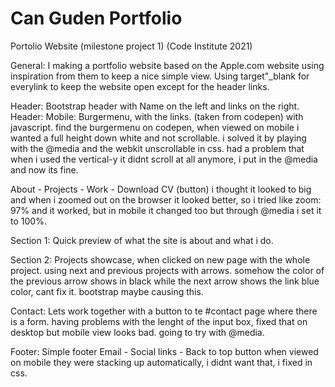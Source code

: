 # Can Guden Portfolio
Portolio Website (milestone project 1) (Code Institute 2021)

General:
I making a portfolio website based on the Apple.com website using inspiration from them to keep a nice simple view. Using target"_blank for everylink to keep the website open except for the header links.

Header:
Bootstrap header with Name on the left and links on the right.
Header: Mobile: Burgermenu, with the links. (taken from codepen) with javascript.
find the burgermenu on codepen, when viewed on mobile i wanted a full height down white and not scrollable. i solved it by playing with the @media and the webkit unscrollable in css. had a problem that when i used the vertical-y it didnt scroll at all anymore, i put in the @media and now its fine.


About - Projects - Work - Download CV (button)
i thought it looked to big and when i zoomed out on the browser it looked better, so i tried like zoom: 97% and it worked, but in mobile it changed too but through @media i set it to 100%.

Section 1:
Quick preview of what the site is about and what i do.

Section 2:
Projects showcase, when clicked on new page with the whole project. using next and previous projects with arrows. somehow the color of the previous arrow shows in black while the next arrow shows the link blue color, cant fix it. bootstrap maybe causing this.

Contact: Lets work together with a button to te #contact page where there is a form.
having problems with the lenght of the input box, fixed that on desktop but mobile view looks bad. going to try with @media.

Footer: Simple footer Email - Social links - Back to top button
when viewed on mobile they were stacking up automatically, i didnt want that, i fixed in css.


